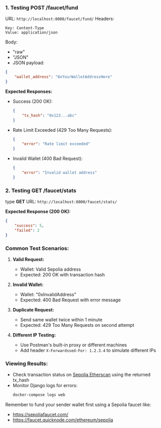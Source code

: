 ### 1. Testing POST /faucet/fund

URL: `http://localhost:8000/faucet/fund/`
Headers:
   ```
   Key: Content-Type
   Value: application/json
   ```
Body:
   - "raw"
   - "JSON"
   - JSON payload:
   ```json
   {
       "wallet_address": "0xYourWalletAddressHere"
   }
   ```

**Expected Responses:**
- Success (200 OK):
  ```json
  {
      "tx_hash": "0x123...abc"
  }
  ```
- Rate Limit Exceeded (429 Too Many Requests):
  ```json
  {
      "error": "Rate limit exceeded"
  }
  ```
- Invalid Wallet (400 Bad Request):
  ```json
  {
      "error": "Invalid wallet address"
  }
  ```

### 2. Testing GET /faucet/stats

type  **GET**
URL: `http://localhost:8000/faucet/stats/`

**Expected Response (200 OK):**
```json
{
    "success": 5,
    "failed": 2
}
```

### Common Test Scenarios:

1. **Valid Request:**
   - Wallet: Valid Sepolia address
   - Expected: 200 OK with transaction hash

2. **Invalid Wallet:**
   - Wallet: "0xInvalidAddress"
   - Expected: 400 Bad Request with error message

3. **Duplicate Request:**
   - Send same wallet twice within 1 minute
   - Expected: 429 Too Many Requests on second attempt

4. **Different IP Testing:**
   - Use Postman's built-in proxy or different machines
   - Add header `X-Forwardssed-For: 1.2.3.4` to simulate different IPs

### Viewing Results:
- Check transaction status on [Sepolia Etherscan](https://sepolia.etherscan.io/) using the returned tx_hash
- Monitor Django logs for errors:
  ```bash
  docker-compose logs web
  ```

Remember to fund your sender wallet first using a Sepolia faucet like:
- https://sepoliafaucet.com/
- https://faucet.quicknode.com/ethereum/sepolia